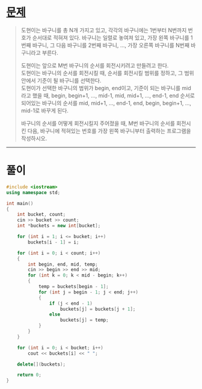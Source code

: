 # [문제](https://www.acmicpc.net/problem/10812 "#10812번")
  
> 도현이는 바구니를 총 N개 가지고 있고, 각각의 바구니에는 1번부터 N번까지 번호가 순서대로 적혀져 있다. 바구니는 일렬로 놓여져 있고, 가장 왼쪽 바구니를 1번째 바구니, 그 다음 바구니를 2번째 바구니, ..., 가장 오른쪽 바구니를 N번째 바구니라고 부른다. 
>
> 도현이는 앞으로 M번 바구니의 순서를 회전시키려고 만들려고 한다. 
> <br>도현이는 바구니의 순서를 회전시킬 때, 순서를 회전시킬 범위를 정하고, 그 범위 안에서 기준이 될 바구니를 선택한다. 
> <br>도현이가 선택한 바구니의 범위가 begin, end이고, 기준이 되는 바구니를 mid라고 했을 때, begin, begin+1, ..., mid-1, mid, mid+1, ..., end-1, end 순서로 되어있는 바구니의 순서를 mid, mid+1, ..., end-1, end, begin, begin+1, ..., mid-1로 바꾸게 된다.
>
> 바구니의 순서를 어떻게 회전시킬지 주어졌을 때, M번 바구니의 순서를 회전시킨 다음, 바구니에 적혀있는 번호를 가장 왼쪽 바구니부터 출력하는 프로그램을 작성하시오.
<hr/>

# 풀이

```cpp
#include <iostream>
using namespace std;

int main() 
{
    int bucket, count;
    cin >> bucket >> count;
    int *buckets = new int[bucket];

    for (int i = 1; i <= bucket; i++)
        buckets[i - 1] = i;

    for (int i = 0; i < count; i++)
    {
        int begin, end, mid, temp;
        cin >> begin >> end >> mid;
        for (int k = 0; k < mid - begin; k++)
        {
            temp = buckets[begin - 1];
            for (int j = begin - 1; j < end; j++)
            {
                if (j < end - 1)
                    buckets[j] = buckets[j + 1];
                else
                    buckets[j] = temp;
            }
        }
    }

    for (int i = 0; i < bucket; i++)
        cout << buckets[i] << " ";

    delete[](buckets);

    return 0;
}
```

